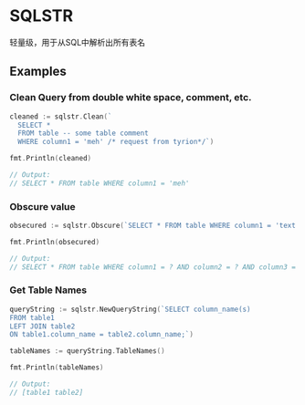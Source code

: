# SQLSTR

轻量级，用于从SQL中解析出所有表名

## Examples

### Clean Query from double white space, comment, etc.

```go
cleaned := sqlstr.Clean(`
  SELECT *
  FROM table -- some table comment 
  WHERE column1 = 'meh' /* request from tyrion*/`)

fmt.Println(cleaned) 

// Output: 
// SELECT * FROM table WHERE column1 = 'meh'
```
### Obscure value 

```go
obsecured := sqlstr.Obscure(`SELECT * FROM table WHERE column1 = 'text' AND column2 = 1234 AND column3 = TRUE and column4 = 3.14`)

fmt.Println(obsecured)

// Output: 
// SELECT * FROM table WHERE column1 = ? AND column2 = ? AND column3 = ? and column4 = ?
```

### Get Table Names

```go
queryString := sqlstr.NewQueryString(`SELECT column_name(s)
FROM table1
LEFT JOIN table2
ON table1.column_name = table2.column_name;`)

tableNames := queryString.TableNames()

fmt.Println(tableNames)

// Output:
// [table1 table2]
```
